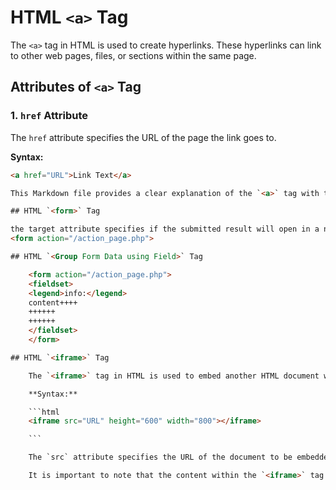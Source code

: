 # HTML `<a>` Tag

The `<a>` tag in HTML is used to create hyperlinks. These hyperlinks can link to other web pages, files, or sections within the same page.

## **Attributes of `<a>` Tag**

### **1. `href` Attribute**

The `href` attribute specifies the URL of the page the link goes to.

**Syntax:**

```html
<a href="URL">Link Text</a>

This Markdown file provides a clear explanation of the `<a>` tag with the `name` attribute, including its deprecated status and modern alternatives.

## HTML `<form>` Tag

the target attribute specifies if the submitted result will open in a new browser tab, a frame, or in the current window
<form action="/action_page.php">

## HTML `<Group Form Data using Field>` Tag

    <form action="/action_page.php">  
    <fieldset>
    <legend>info:</legend>
    content++++
    ++++++
    ++++++
    </fieldset>
    </form>

## HTML `<iframe>` Tag

    The `<iframe>` tag in HTML is used to embed another HTML document within the current document. It is commonly used to display content from external sources such as videos, maps, or social media feeds.

    **Syntax:**

    ```html
    <iframe src="URL" height="600" width="800"></iframe>

    ```

    The `src` attribute specifies the URL of the document to be embedded. The content of the `<iframe>` tag will be replaced with the content of the embedded document.

    It is important to note that the content within the `<iframe>` tag will only be displayed if the browser supports the `<iframe>` tag and if the specified URL is accessible.
